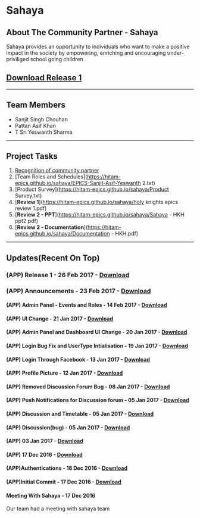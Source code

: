 # Sahaya

## About The Community Partner - Sahaya

Sahaya provides an opportunity to individuals who want to make a positive impact in the society by empowering, enriching and encouraging under-priviliged school going children

## [Download Release 1](https://github.com/HITAM-EPICS/sahaya/releases/download/v1.0-alpha/Release.1.apk)


<hr/>

## Team Members

* Sanjit Singh Chouhan
* Pattan Asif Khan
* T Sri Yeswanth Sharma

<hr/>

## Project Tasks

1. [Recognition of community partner](https://hitam-epics.github.io/sahaya/EPICS-Sanjit-Asif-Yeswanth.txt)
2. [Team Roles and Schedules](https://hitam-epics.github.io/sahaya/EPICS-Sanjit-Asif-Yeswanth 2.txt)
3. [Product Survey](https://hitam-epics.github.io/sahaya/Product Survey.txt)
4. [**Review 1**](https://hitam-epics.github.io/sahaya/holy knights epics review 1.pdf)
5. [**Review 2 - PPT**](https://hitam-epics.github.io/sahaya/Sahaya - HKH ppt2.pdf)
6. [**Review 2 - Documentation**](https://hitam-epics.github.io/sahaya/Documentation - HKH.pdf)

<hr/>

## Updates(Recent On Top)

### (APP) Release 1 - 26 Feb 2017 - [Download](https://github.com/HITAM-EPICS/sahaya/releases/download/v1.0-alpha/Release.1.apk)

### (APP) Announcements - 23 Feb 2017 - [Download](https://github.com/HITAM-EPICS/sahaya/releases/download/v0.9-alpha/sahaya.apk)

#### (APP) Admin Panel - Events and Roles - 14 Feb 2017 - [Download](https://github.com/HITAM-EPICS/sahaya/releases/download/v0.8-alpha/sahaya.apk)

#### (APP) UI Change - 21 Jan 2017 - [Download](https://github.com/HITAM-EPICS/sahaya/releases/download/v0.7.4-alpha/sahaya.apk)

#### (APP) Admin Panel and Dashboard UI Change - 20 Jan 2017 - [Download](https://github.com/HITAM-EPICS/sahaya/releases/download/v0.7.3-alpha/sahaya.apk)

#### (APP) Login Bug Fix and UserType Intialisation - 19 Jan 2017 - [Download](https://github.com/HITAM-EPICS/sahaya/releases/download/v0.7.2-alpha/sahaya.apk)

#### (APP) Login Through Facebook - 13 Jan 2017 - [Download](https://github.com/HITAM-EPICS/sahaya/releases/download/v0.7.1-alpha/sahaya.apk)

#### (APP) Profile Picture - 12 Jan 2017 - [Download](https://github.com/HITAM-EPICS/sahaya/releases/download/v0.7-alpha/sahaya.apk)

#### (APP) Removed Discussion Forum Bug - 08 Jan 2017 - [Download](https://github.com/HITAM-EPICS/sahaya/releases/download/v0.6-alpha/sahaya.apk)

#### (APP) Push Notifications for Discussion forum - 05 Jan 2017 - [Download](https://github.com/HITAM-EPICS/sahaya/releases/download/v0.5-alpha/sahaya.apk)

#### (APP) Discussion and Timetable - 05 Jan 2017 - [Download](https://github.com/HITAM-EPICS/sahaya/releases/download/v0.4.1-alpha/sahaya.apk)

#### (APP) Discussion(bug) - 05 Jan 2017 - [Download](https://github.com/HITAM-EPICS/sahaya/releases/download/v0.4-alpha/sahaya.apk)

#### (APP) 03 Jan 2017 - [Download](https://github.com/HITAM-EPICS/sahaya/releases/download/v0.3-alpha/sahaya.apk)

#### (APP) 17 Dec 2016 - [Download](https://github.com/HITAM-EPICS/sahaya/releases/download/v0.2.2-alpha/Sahaya-0.2.2-alpha.apk)

#### (APP)Authentications - 18 Dec 2016 - [Download](https://github.com/HITAM-EPICS/sahaya/releases/download/v0.2.1-alpha/sahaya-v0.2.1-alpha.apk)

#### (APP)Initial Commit - 17 Dec 2016 - [Download](https://github.com/HITAM-EPICS/Sahaya/releases/download/v0.1-alpha/sahaya.apk)

#### Meeting With Sahaya - 17 Dec 2016
Our team had a meeting with sahaya team
